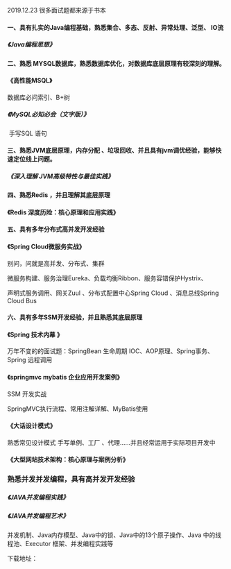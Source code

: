 2019.12.23 很多面试题都来源于书本

#### 一、具有扎实的Java编程基础，熟悉集合、多态、反射、异常处理、泛型、 IO流

  #####  《Java编程思想》 

#### 二、熟悉 MYSQL数据库，熟悉数据库优化，对数据库底层原理有较深刻的理解。

  ####  《高性能MSQL》

  数据库必问索引、B+树

##### 《MySQL必知必会（文字版）》

​    手写SQL 语句

#### 三、熟悉JVM底层原理，内存分配 、垃圾回收、并且具有jvm调优经验，能够快速定位线上问题。

 #####    《深入理解 JVM高级特性与最佳实践》

####  四、熟悉Redis ，并且理解其底层原理

#### 《Redis 深度历险：核心原理和应用实践》

#### 五、具有多年分布式高并发开发经验

#### 《Spring Cloud微服务实战》

别问，问就是高并发、分布式、集群

 微服务构建、服务治理Eureka、负载均衡Ribbon、服务容错保护Hystrix、

声明式服务调用、网关Zuul 、分布式配置中心Spring Cloud 、消息总线Spring Cloud  Bus

#### 六、具有多年SSM开发经验，并且熟悉其底层原理

#### 《Spring 技术内幕 》

万年不变的的面试题：SpringBean 生命周期  IOC、AOP原理、Spring事务、Spring 远程调用



####  《springmvc mybatis 企业应用开发案例》

SSM 开发实战

SpringMVC执行流程、常用注解详解、MyBatis使用

#### 《大话设计模式》

熟悉常见设计模式   手写单例、工厂 、代理......并且经常运用于实际项目开发中

####  《大型网站技术架构：核心原理与案例分析》

###  熟悉并发并发编程，具有高并发开发经验



##### 《JAVA并发编程实践》

##### 《JAVA并发编程艺术》

并发机制、Java内存模型、Java中的锁、Java中的13个原子操作、Java 中的线程池、Executor 框架、并发编程实践等

下载地址：